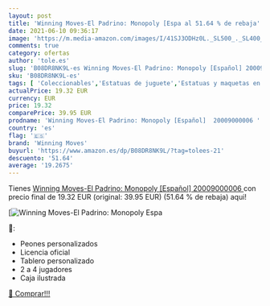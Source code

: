 ```yaml
---
layout: post
title: 'Winning Moves-El Padrino: Monopoly [Espa al 51.64 % de rebaja'
date: 2021-06-10 09:36:17
image: 'https://m.media-amazon.com/images/I/41SJ3ODHz0L._SL500_._SL400_.jpg'
comments: true
category: ofertas
author: 'tole.es'
slug: 'B08DR8NK9L-es Winning Moves-El Padrino: Monopoly [Español] 20009000006'
sku: 'B08DR8NK9L-es'
tags: [ 'Coleccionables','Estatuas de juguete','Estatuas y maquetas en miniatura','Juego de mesa','Juegos y accesorios para juegos','Juguetes','Juguetes y juegos','Merchandising y estatuas y bustos','monopoly','winning moves', ]
actualPrice: 19.32 EUR
currency: EUR
price: 19.32
comparePrice: 39.95 EUR
prodname: 'Winning Moves-El Padrino: Monopoly [Español]  20009000006 '
country: 'es'
flag: '🇪🇸'
brand: 'Winning Moves'
buyurl: 'https://www.amazon.es/dp/B08DR8NK9L/?tag=tolees-21'
descuento: '51.64'
average: '19.2675'
---
```


Tienes [Winning Moves-El Padrino: Monopoly [Español]  20009000006 ](https://www.amazon.es/dp/B08DR8NK9L/?tag=tolees-21) con precio final de  19.32 EUR (original: 39.95 EUR) (51.64 %  de rebaja) aqui!

[![Winning Moves-El Padrino: Monopoly [Espa](https://m.media-amazon.com/images/I/41SJ3ODHz0L._SL500_._SL400_.jpg)](https://www.amazon.es/dp/B08DR8NK9L/?tag=tolees-21)

🔎:

- Peones personalizados
- Licencia oficial
- Tablero personalizado
- 2 a 4 jugadores
- Caja ilustrada

[🛒 Comprar!!!](https://www.amazon.es/dp/B08DR8NK9L/?tag=tolees-21)

